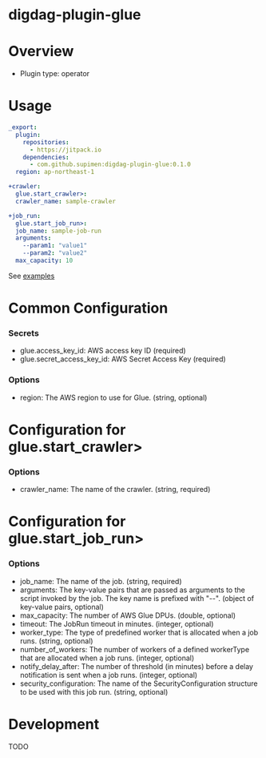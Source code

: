 # digdag-plugin-glue

# Overview

- Plugin type: operator

# Usage
```yaml
_export:
  plugin:
    repositories:
      - https://jitpack.io
    dependencies:
      - com.github.supimen:digdag-plugin-glue:0.1.0
  region: ap-northeast-1

+crawler:
  glue.start_crawler>:
  crawler_name: sample-crawler

+job_run:
  glue.start_job_run>:
  job_name: sample-job-run
  arguments:
    --param1: "value1"
    --param2: "value2"
  max_capacity: 10
```

See [examples](./example/example.dig)

# Common Configuration
### Secrets
- glue.access_key_id: AWS access key ID (required)
- glue.secret_access_key_id: AWS Secret Access Key (required)

### Options
- region: The AWS region to use for Glue. (string, optional)

# Configuration for glue.start_crawler>
### Options
- crawler_name: The name of the crawler. (string, required)

# Configuration for glue.start_job_run>
### Options
- job_name: The name of the job. (string, required)
- arguments: The key-value pairs that are passed as arguments to the script invoked by the job. The key name is prefixed with "--". (object of key-value pairs, optional)
- max_capacity: The number of AWS Glue DPUs. (double, optional)
- timeout: The JobRun timeout in minutes. (integer, optional)
- worker_type: The type of predefined worker that is allocated when a job runs. (string, optional)
- number_of_workers: The number of workers of a defined workerType that are allocated when a job runs. (integer, optional)
- notify_delay_after: The number of threshold (in minutes) before a delay notification is sent when a job runs. (integer, optional)
- security_configuration: The name of the SecurityConfiguration structure to be used with this job run. (string, optional)

# Development
TODO


